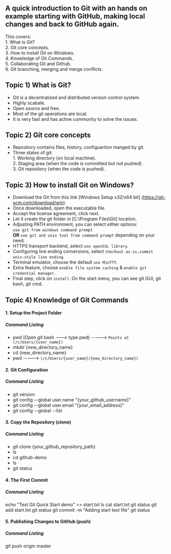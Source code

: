 ## A quick introduction to Git with an hands on example starting with GitHub, making local changes and back to GitHub again.<br /> ##
This covers:<br /> 
         1. What is Git?<br />
         2. Git core concepts.<br />
         3. How to install Git on Windows.<br /> 
         4. Knowledge of Git Commands.<br />
         5. Collaborating Git and Github.<br />
         6. Git branching, merging and merge conflicts.
## Topic 1) What is Git?<br /> ##
- Git is a decentralized and distributed version control system.
- Highly scabale.
- Open source and free.
- Most of the git operations are local.
- It is very fast and has active community to solve the issues.
## Topic 2) Git core concepts<br /> ##
- Repository contains files, history, configuartion manged by git.
- Three states of git:<br />
         1. Working directory (on local machine).<br />
         2. Staging area (when the code is committed but not pushed).<br />
         3. Git repository (when the code is pushed).<br />
## Topic 3) How to install Git on Windows?<br /> ##
- Download the Git from this link [Windows Setup x32/x64 bit] (https://git-scm.com/download/win).
- Once downloaded, open the executable file.
- Accept the license agreement, click next.
- Let it create the git folder in [C:\Program Files\Git] location.
- Adjusting PATH environment, you can select either options: <br />
               `use git from windows command prompt` <br />
            **OR** `use git and unix tool from command prompt` depending on your need.
- HTTPS transport backend, select `use openSSL library`.
- Configuring line ending conversions, select `checkout as-is,commit unix-style line ending`.
- Terminal emulator, choose the default `use MinTTY`.
- Extra feature, choose `enable file system caching` & `enable git credential manager`.
- Final step, click on `install`. On the start menu, you can see git GUI, git bash, git cmd.
## Topic 4) Knowledge of Git Commands <br /> ##
#### 1. Setup the Project Folder ####
#####   Command Listing ######
 - pwd (Open git bash ---> type pwd) -----> `Points at (/c/Users/{user_name})`
 - mkdir {new_directory_name}
 - cd {new_directory_name}
 - pwd ----->  `(/c/Users/{user_name}/{new_directory_name})`
#### 2. Git Configuration ####
##### Command Listing #####
- git version
- git config --global user.name "{your_github_username}"
- git config --global user.email "{your_email_address}"
- git config --global --list
#### 3. Copy the Repository (clone) ####
##### Command Listing #####
- git clone {your_github_repository_path}
- ls
- cd github-demo
- ls
- git status
#### 4. The First Commit ####
##### Command Listing #####
echo "Test Git Quick Start demo" >> start.txt
ls
cat start.txt
git status
git add start.txt
git status
git commit -m "Adding start text file"
git status
#### 5. Publishing Changes to GitHub (push) ####
##### Command Listing #####
git push origin master
